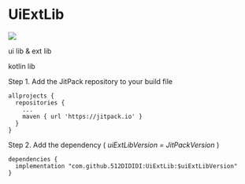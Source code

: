 # UiExtLib

[![](https://jitpack.io/v/512DIDIDI/UiExtLib.svg)](https://jitpack.io/#512DIDIDI/UiExtLib)

ui lib & ext lib 

kotlin lib

Step 1. Add the JitPack repository to your build file

    allprojects {
      repositories {
        ...
        maven { url 'https://jitpack.io' }
      }
    }
Step 2. Add the dependency ( *uiExtLibVersion = JitPackVersion* ) 

    dependencies {
      implementation "com.github.512DIDIDI:UiExtLib:$uiExtLibVersion"
    }
